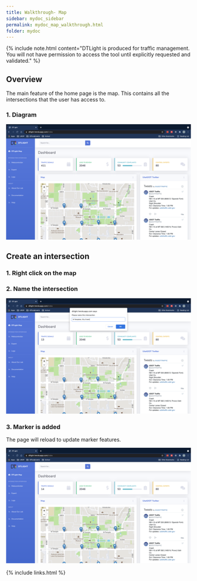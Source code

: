 ```yaml
---
title: Walkthrough- Map
sidebar: mydoc_sidebar
permalink: mydoc_map_walkthrough.html
folder: mydoc
---
```

{% include note.html content="DTLight is produced for traffic management. You will not have permission to access the tool until explicitly requested and validated." %}

## Overview

The main feature of the home page is the map. This contains all the intersections that the user has access to.

### 1. Diagram

![Diagram of method](images/walkthrough/homepage.png)

## Create an intersection

### 1. Right click on the map

### 2. Name the intersection

![Popup to name the intersection.](images/walkthrough/name_intersection.png)

### 3. Marker is added

The page will reload to update marker features.

![The new marker exists and is clickable.](images/walkthrough/marker_added.png)


{% include links.html %}
